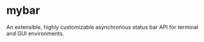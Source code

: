 # mybar
  An extensible, highly customizable asynchronous status bar API for terminal and GUI environments.
